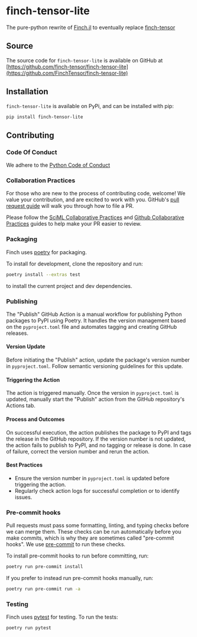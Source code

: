 # finch-tensor-lite

The pure-python rewrite of [Finch.jl](https://github.com/finch-tensor/Finch.jl) to eventually replace [finch-tensor](https://pypi.org/project/finch-tensor/)

## Source

The source code for `finch-tensor-lite` is available on GitHub at [https://github.com/finch-tensor/finch-tensor-lite](https://github.com/FinchTensor/finch-tensor-lite)

## Installation

`finch-tensor-lite` is available on PyPi, and can be installed with pip:
```bash
pip install finch-tensor-lite
```

## Contributing

### Code Of Conduct

We adhere to the [Python Code of Conduct](https://policies.python.org/python.org/code-of-conduct/)

### Collaboration Practices

For those who are new to the process of contributing code, welcome! We value your contribution, and are excited to work with you. GitHub's [pull request guide](https://docs.github.com/en/pull-requests/collaborating-with-pull-requests/proposing-changes-to-your-work-with-pull-requests/creating-a-pull-request) will walk you through how to file a PR.

Please follow the [SciML Collaborative Practices](https://docs.sciml.ai/ColPrac/stable/) and [Github Collaborative Practices](https://docs.github.com/en/pull-requests/collaborating-with-pull-requests/getting-started/helping-others-review-your-changes) guides to help make your PR easier to review.

### Packaging

Finch uses [poetry](https://python-poetry.org/) for packaging.

To install for development, clone the repository and run:
```bash
poetry install --extras test
```
to install the current project and dev dependencies.

### Publishing

The "Publish" GitHub Action is a manual workflow for publishing Python packages to PyPI using Poetry. It handles the version management based on the `pyproject.toml` file and automates tagging and creating GitHub releases.

#### Version Update

Before initiating the "Publish" action, update the package's version number in `pyproject.toml`. Follow semantic versioning guidelines for this update.

#### Triggering the Action

The action is triggered manually. Once the version in `pyproject.toml` is updated, manually start the "Publish" action from the GitHub repository's Actions tab.

#### Process and Outcomes

On successful execution, the action publishes the package to PyPI and tags the release in the GitHub repository. If the version number is not updated, the action fails to publish to PyPI, and no tagging or release is done. In case of failure, correct the version number and rerun the action.

#### Best Practices

- Ensure the version number in `pyproject.toml` is updated before triggering the action.
- Regularly check action logs for successful completion or to identify issues.

### Pre-commit hooks

Pull requests must pass some formatting, linting, and typing checks before we can merge them. These checks can be run automatically before you make commits, which is why they are sometimes called "pre-commit hooks". We use [pre-commit](https://pre-commit.com/) to run these checks.

To install pre-commit hooks to run before committing, run:
```bash
poetry run pre-commit install
```
If you prefer to instead run pre-commit hooks manually, run:
```bash
poetry run pre-commit run -a
```

### Testing

Finch uses [pytest](https://docs.pytest.org/en/latest/) for testing. To run the
tests:

```bash
poetry run pytest
```

